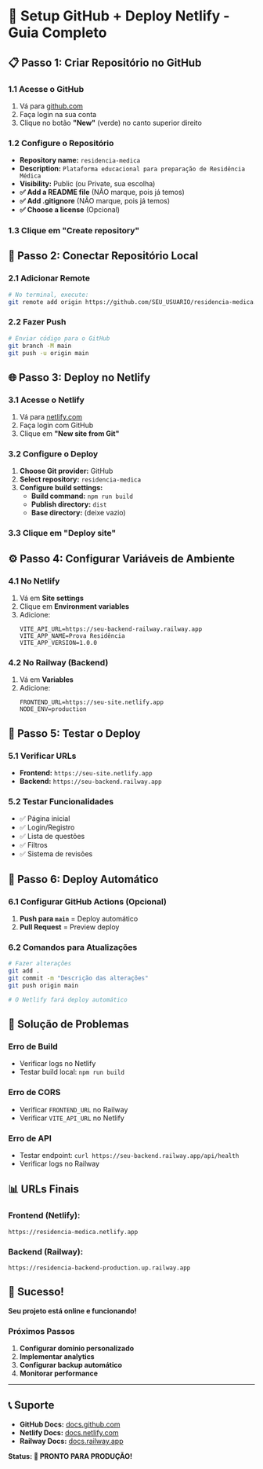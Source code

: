 # 🚀 Setup GitHub + Deploy Netlify - Guia Completo

## 📋 **Passo 1: Criar Repositório no GitHub**

### **1.1 Acesse o GitHub**
1. Vá para [github.com](https://github.com)
2. Faça login na sua conta
3. Clique no botão **"New"** (verde) no canto superior direito

### **1.2 Configure o Repositório**
- **Repository name:** `residencia-medica`
- **Description:** `Plataforma educacional para preparação de Residência Médica`
- **Visibility:** Public (ou Private, sua escolha)
- **✅ Add a README file** (NÃO marque, pois já temos)
- **✅ Add .gitignore** (NÃO marque, pois já temos)
- **✅ Choose a license** (Opcional)

### **1.3 Clique em "Create repository"**

## 🔗 **Passo 2: Conectar Repositório Local**

### **2.1 Adicionar Remote**
```bash
# No terminal, execute:
git remote add origin https://github.com/SEU_USUARIO/residencia-medica.git
```

### **2.2 Fazer Push**
```bash
# Enviar código para o GitHub
git branch -M main
git push -u origin main
```

## 🌐 **Passo 3: Deploy no Netlify**

### **3.1 Acesse o Netlify**
1. Vá para [netlify.com](https://netlify.com)
2. Faça login com GitHub
3. Clique em **"New site from Git"**

### **3.2 Configure o Deploy**
1. **Choose Git provider:** GitHub
2. **Select repository:** `residencia-medica`
3. **Configure build settings:**
   - **Build command:** `npm run build`
   - **Publish directory:** `dist`
   - **Base directory:** (deixe vazio)

### **3.3 Clique em "Deploy site"**

## ⚙️ **Passo 4: Configurar Variáveis de Ambiente**

### **4.1 No Netlify**
1. Vá em **Site settings**
2. Clique em **Environment variables**
3. Adicione:
   ```
   VITE_API_URL=https://seu-backend-railway.railway.app
   VITE_APP_NAME=Prova Residência
   VITE_APP_VERSION=1.0.0
   ```

### **4.2 No Railway (Backend)**
1. Vá em **Variables**
2. Adicione:
   ```
   FRONTEND_URL=https://seu-site.netlify.app
   NODE_ENV=production
   ```

## 🧪 **Passo 5: Testar o Deploy**

### **5.1 Verificar URLs**
- **Frontend:** `https://seu-site.netlify.app`
- **Backend:** `https://seu-backend.railway.app`

### **5.2 Testar Funcionalidades**
- ✅ Página inicial
- ✅ Login/Registro
- ✅ Lista de questões
- ✅ Filtros
- ✅ Sistema de revisões

## 🔄 **Passo 6: Deploy Automático**

### **6.1 Configurar GitHub Actions (Opcional)**
1. **Push para `main`** = Deploy automático
2. **Pull Request** = Preview deploy

### **6.2 Comandos para Atualizações**
```bash
# Fazer alterações
git add .
git commit -m "Descrição das alterações"
git push origin main

# O Netlify fará deploy automático
```

## 🐛 **Solução de Problemas**

### **Erro de Build**
- Verificar logs no Netlify
- Testar build local: `npm run build`

### **Erro de CORS**
- Verificar `FRONTEND_URL` no Railway
- Verificar `VITE_API_URL` no Netlify

### **Erro de API**
- Testar endpoint: `curl https://seu-backend.railway.app/api/health`
- Verificar logs no Railway

## 📊 **URLs Finais**

### **Frontend (Netlify):**
```
https://residencia-medica.netlify.app
```

### **Backend (Railway):**
```
https://residencia-backend-production.up.railway.app
```

## 🎉 **Sucesso!**

**Seu projeto está online e funcionando!**

### **Próximos Passos**
1. **Configurar domínio personalizado**
2. **Implementar analytics**
3. **Configurar backup automático**
4. **Monitorar performance**

---

## 📞 **Suporte**

- **GitHub Docs:** [docs.github.com](https://docs.github.com)
- **Netlify Docs:** [docs.netlify.com](https://docs.netlify.com)
- **Railway Docs:** [docs.railway.app](https://docs.railway.app)

**Status: 🚀 PRONTO PARA PRODUÇÃO!** 